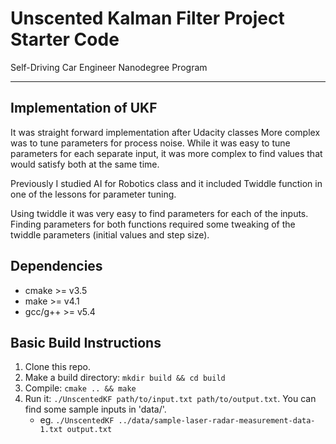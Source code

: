 # Unscented Kalman Filter Project Starter Code
Self-Driving Car Engineer Nanodegree Program

---

## Implementation of UKF
It was straight forward implementation after Udacity classes
More complex was to tune parameters for process noise.
While it was easy to tune parameters for each separate input,
it was more complex to find values that would satisfy both
at the same time.

Previously I studied AI for Robotics class and it included
Twiddle function in one of the lessons for parameter tuning.

Using twiddle it was very easy to find parameters for each of the inputs.
Finding parameters for both functions required some tweaking
of the twiddle parameters (initial values and step size).



## Dependencies

* cmake >= v3.5
* make >= v4.1
* gcc/g++ >= v5.4

## Basic Build Instructions

1. Clone this repo.
2. Make a build directory: `mkdir build && cd build`
3. Compile: `cmake .. && make`
4. Run it: `./UnscentedKF path/to/input.txt path/to/output.txt`. You can find
   some sample inputs in 'data/'.
    - eg. `./UnscentedKF ../data/sample-laser-radar-measurement-data-1.txt output.txt`
